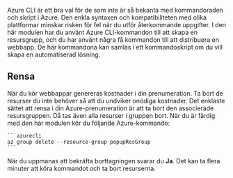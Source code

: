 Azure CLI är ett bra val för de som inte är så bekanta med kommandoraden och skript i Azure. Den enkla syntaxen och kompatibiliteten med olika plattformar minskar risken för fel när du utför återkommande uppgifter. I den här modulen har du använt Azure CLI-kommandon till att skapa en resursgrupp, och du har använt några få kommandon till att distribuera en webbapp. De här kommandona kan samlas i ett kommandoskript om du vill skapa en automatiserad lösning. 

## <a name="cleanup"></a>Rensa

När du kör webbappar genereras kostnader i din prenumeration. Ta bort de resurser du inte behöver så att du undviker onödiga kostnader. Det enklaste sättet att rensa i din Azure-prenumeration är att ta bort den associerade resursgruppen. Då tas även alla resurser i gruppen bort. När du är färdig med den här modulen kör du följande Azure-kommando:

    ```azurecli
    az group delete --resource-group popupResGroup
    ```

När du uppmanas att bekräfta borttagningen svarar du **Ja**. Det kan ta flera minuter att köra kommandot och ta bort resurserna. 